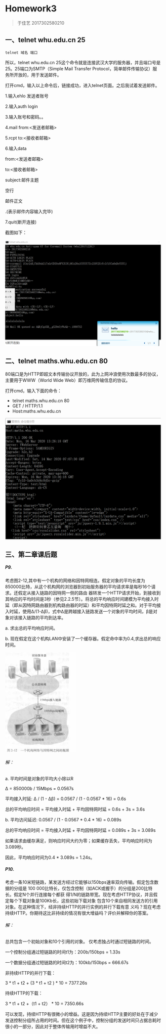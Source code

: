 # Homework3

> 于佳艺 2017302580210

## 一、telnet whu.edu.cn 25

```
telnet 域名 端口
```

所以，telnet whu.edu.cn 25这个命令就是连接武汉大学的服务器，并且端口号是25。25端口为SMTP（Simple Mail Transfer Protocol，简单邮件传输协议）服务所开放的，用于发送邮件。

打开cmd，输入以上命令后，链接成功，进入telnet页面。之后我试着发送邮件。

1.输入ehlo 发送者账号

2.输入auth login

3.输入账号和密码。。

4.mail from:<发送者邮箱>

5.rcpt to:<接收者邮箱>

6.输入data

   from:<发送者邮箱>

   to:<接收者邮箱>

   subject:邮件主题

   空行

   邮件正文

   .(表示邮件内容输入完毕)

7.quit(断开连接)

截图如下：

<img src="image\email.png"/>

## 二、telnet maths.whu.edu.cn 80

 80端口是为HTTP即超文本传输协议开放的，此为上网冲浪使用次数最多的协议，主要用于WWW（World Wide Web）即万维网传输信息的协议。 

打开cmd，输入下面的命令：

- telnet maths.whu.edu.cn 80
- GET / HTTP/1.1
- Host:maths.whu.edu.cn

<img src="image\get.png"/>

## 三、第二章课后题

##### P9.

考虑图2-12,其中有一个机构的网络和因特网相连。假定对象的平均长度为850000比特，从这个机构网的浏览器到初始服务器的平均请求率是每秒16个请求。还假定从接入链路的因特网一侧的路由 器转发一个HTTP请求开始，到接收到其响应的平均时间是3秒（参见2.2.5节）。将总的平均响应时间建模为平均接入时延（即从因特网路由器到机构路由器的时延）和平均因特网时延之和。对于平均接入时延，使用Δ/(1-Δβ)，式中Δ是跨越接入链路发送一个对象的平均时间，β是对象对该接入链路的平均到达率。

a. 求出总的平均响应时间。

b. 现在假定在这个机构LAN中安装了一个缓存器。假定命中率为0.4,求出总的响应时间。

<img src="image\2-12.png" alt="1584367470401" style="zoom:50%;" />

###### 解：

a. 平均时间是对象的平均大小除以R 

Δ = 850000b / 15Mbps = 0.0567s

平均接入时延: Δ / (1 - Δβ) = 0.0567 / (1 - 0.0567 * 16) = 0.6s

总的平均响应时间 = 平均接入时延 + 平均因特网时延 = 0.6s + 3s = 3.6s

b. 平均访问延迟: 0.0567 / (1 - 0.0567 * 0.4 * 16) = 0.089s 

总的平均响应时间 = 平均接入时延 + 平均因特网时延 = 0.089s + 3s = 3.089s

如果请求由缓存满足，则响应时间大约为零；如果缓存丢失，平均响应时间为3.089秒。

因此，平均响应时间为0.4 * 3.089s = 1.24s。

##### P10.

考虑一条10米短链路，某发送方经过它能够以150bps速率双向传输。假定包含数据的分组是 100 000比特长，仅包含控制（如ACK或握手）的分组是200比特长。假定N个并行连接每个都获 得1/N的链路带宽。现在考虑HTTP协议，并且假定每个下载对象是100Kb长，这些初始下载对象 包含10个来自相同发送方的引用对象。在这种情况下，经非持续HTTP的并行实例的并行下载有意 义吗？现在考虑持续HTTP。你期待这比非持续的情况有很大增益吗？评价并解释你的答案。 

###### 解：

总共包含一个初始对象和10个引用的对象。 仅考虑独占时通过短链路的时间。 

一个控制分组通过短链路的时间t1为：200b/150bps = 1.33s 

一个数据分组通过短链路的时间t2为：100kb/150bps = 666.67s 

非持续HTTP的并行下载： 

 3 * t1 + t2 + (3 * t1 + t2 ) * 10 = 7377.26s

持续HTTP的下载： 

3 * t1 + t2 +（t1 + t2） * 10 = 7350.66s 

可以发现，持续HTTP有很微小的增益。这是因为持续HTTP主要的好处在于减少发送控制分组所占用的时间。但在这个例子中，控制分组的发送时间只占据总耗时很小的一部分，因此对于整体传输用时增益不大。
